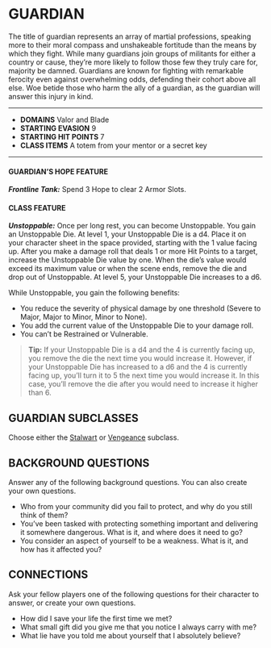 # GUARDIAN

The title of guardian represents an array of martial professions, speaking more to their moral compass and unshakeable fortitude than the means by which they fight. While many guardians join groups of militants for either a country or cause, they’re more likely to follow those few they truly care for, majority be damned. Guardians are known for fighting with remarkable ferocity even against overwhelming odds, defending their cohort above all else. Woe betide those who harm the ally of a guardian, as the guardian will answer this injury in kind.

---

- **DOMAINS** Valor and Blade
- **STARTING EVASION** 9
- **STARTING HIT POINTS** 7
- **CLASS ITEMS** A totem from your mentor or a secret key

---

#### GUARDIAN’S HOPE FEATURE

***Frontline Tank:*** Spend 3 Hope to clear 2 Armor Slots.

#### CLASS FEATURE

***Unstoppable:*** Once per long rest, you can become Unstoppable. You gain an Unstoppable Die. At level 1, your Unstoppable Die is a d4. Place it on your character sheet in the space provided, starting with the 1 value facing up. After you make a damage roll that deals 1 or more Hit Points to a target, increase the Unstoppable Die value by one. When the die’s value would exceed its maximum value or when the scene ends, remove the die and drop out of Unstoppable. At level 5, your Unstoppable Die increases to a d6.

While Unstoppable, you gain the following benefits:

- You reduce the severity of physical damage by one threshold (Severe to Major, Major to Minor, Minor to None).
- You add the current value of the Unstoppable Die to your damage roll.
- You can’t be Restrained or Vulnerable.

> **Tip:** If your Unstoppable Die is a d4 and the 4 is currently facing up, you remove the die the next time you would increase it. However, if your Unstoppable Die has increased to a d6 and the 4 is currently facing up, you’ll turn it to 5 the next time you would increase it. In this case, you’ll remove the die after you would need to increase it higher than 6.

## GUARDIAN SUBCLASSES

Choose either the [Stalwart](../subclasses/Stalwart.md) or [Vengeance](../subclasses/Vengeance.md) subclass.

## BACKGROUND QUESTIONS

Answer any of the following background questions. You can also create your own questions.

- Who from your community did you fail to protect, and why do you still think of them?
- You’ve been tasked with protecting something important and delivering it somewhere dangerous. What is it, and where does it need to go?
- You consider an aspect of yourself to be a weakness. What is it, and how has it affected you?

## CONNECTIONS

Ask your fellow players one of the following questions for their character to answer, or create your own questions.

- How did I save your life the first time we met?
- What small gift did you give me that you notice I always carry with me?
- What lie have you told me about yourself that I absolutely believe?
